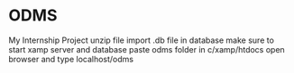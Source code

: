 # ODMS
My Internship Project
unzip file 
import .db file in database
make sure to start xamp server and database
paste odms folder in c/xamp/htdocs
open browser and type localhost/odms
